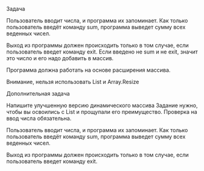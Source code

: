 Задача

Пользователь вводит числа, и программа их запоминает.
Как только пользователь введёт команду sum, программа выведет сумму всех веденных чисел.

Выход из программы должен происходить только в том случае, если пользователь введет команду exit.
Если введено не sum и не exit, значит это число и его надо добавить в массив.

Программа должна работать на основе расширения массива.

Внимание, нельзя использовать List<T> и Array.Resize

Дополнительная задача

Напишите улучшенную версию динамического массива
Задание нужно, чтобы вы освоились с List и прощупали его преимущество.
Проверка на ввод числа обязательна.

Пользователь вводит числа, и программа их запоминает.
Как только пользователь введёт команду sum, программа выведет сумму всех веденных чисел.

Выход из программы должен происходить только в том случае, если пользователь введет команду exit.
